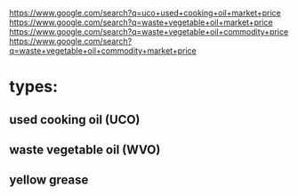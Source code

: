 https://www.google.com/search?q=uco+used+cooking+oil+market+price
https://www.google.com/search?q=waste+vegetable+oil+market+price
https://www.google.com/search?q=waste+vegetable+oil+commodity+price
https://www.google.com/search?q=waste+vegetable+oil+commodity+market+price

# types:
## used cooking oil (UCO)
## waste vegetable oil (WVO)
## yellow grease
